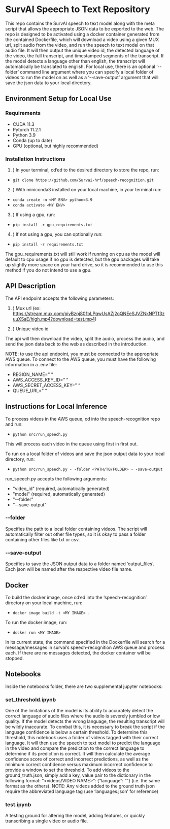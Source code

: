 
# SurvAI Speech to Text Repository

This repo contains the SurvAI speech to text model along with the meta script that allows the appropriate JSON data to be exported to the web. The repo is designed to be activated using a docker container generated from the contained Dockerfile, which will download a video using a given MUX url, split audio from the video, and run the speech to text model on that audio file. It will then output the unique video id, the detected language of the video, the full transcript, and timestamped segments of the transcript. If the model detects a language other than english, the transcript will automatically be translated to english. For local use, there is an optional ‘--folder’ command line argument where you can specify a local folder of videos to run the model on as well as a ‘--save-output’ argument that will save the json data to your local directory. 


## Environment Setup for Local Use

### Requirements
- CUDA 11.3
- Pytorch 11.2.1
- Python 3.9
- Conda (up to date)
- GPU (optional, but highly recommended)

### Installation Instructions

1. ) In your terminal, cd’ed to the desired directory to store the repo, run:
- ```git clone https://github.com/Survai-hrf/speech-recognition.git```

2. ) With miniconda3 installed on your local machine, in your terminal run:
- ```conda create -n <MY ENV> python=3.9```
- ```conda activate <MY ENV>```

3. ) If using a gpu, run:
- ```pip install -r gpu_requirements.txt``` 

4. ) If not using a gpu, you can optionally run:
- ```pip install -r requirements.txt``` 

The gpu_requirements.txt will still work if running on cpu as the model will default to cpu usage if no gpu is detected, but the gpu packages will take up slightly more space on your hard drive, so it is recommended to use this method if you do not intend to use a gpu.


## API Description

The API endpoint accepts the following parameters:
1. ) Mux url (ex: https://stream.mux.com/piyBzpj801bLPqwUsAZj2oQNEeSJVZNkNPTf3zuuXSaE/high.mp4?download=test.mp4)

2. ) Unique video id

The api will then download the video, split the audio, process the audio, and send the json data back to the web as described in the introduction.

NOTE: to use the api endpoint, you must be connected to the appropriate AWS queue. To connect to the AWS queue, you must have the following information in a .env file:
- REGION_NAME=” ”
- AWS_ACCESS_KEY_ID=” ”
- AWS_SECRET_ACCESS_KEY=” “
- QUEUE_URL=” “

## Instructions for Local Inference

To process videos in the AWS queue, cd into the speech-recognition repo and run:
- ```python src/run_speech.py```

This will process each video in the queue using first in first out.

To run on a local folder of videos and save the json output data to your local directory, run:
- ```python src/run_speech.py - -folder <PATH/TO/FOLDER> - -save-output```

run_speech.py accepts the following arguments:

- "video_id" (required, automatically generated)
- "model" (required, automatically generated)
- "--folder" 
- "--save-output"

### --folder
Specifies the path to a local folder containing videos. The script will automatically filter out other file types, so it is okay to pass a folder containing other files like txt or csv.

### --save-output
Specifies to save the JSON output data to a folder named ‘output_files’. Each json will be named after the respective video file name.


## Docker

To build the docker image, once cd’ed into the ‘speech-recognition’ directory on your local machine, run:
- ```docker image build -t <MY IMAGE> .```

To run the docker image, run:
- ```docker run <MY IMAGE>``` 

In its current state, the command specified in the Dockerfile will search for a message/messages in survai’s speech-recognition AWS queue and process each. If there are no messages detected, the docker container will be stopped. 


## Notebooks
Inside the notebooks folder, there are two supplemental jupyter notebooks:

### set_threshold.ipynb
One of the limitations of the model is its ability to accurately detect the correct language of audio files where the audio is severely jumbled or low quality. If the model detects the wrong language, the resulting transcript will be wildly inaccurate. To combat this, it is necessary to break the script if the language confidence is below a certain threshold. To determine this threshold, this notebook uses a folder of videos tagged with their correct language. It will then use the speech to text model to predict the language in the video and compare the prediction to the correct language to determine if its prediction is correct. It will then calculate the average confidence score of correct and incorrect predictions, as well as the minimum correct confidence versus maximum incorrect confidence to provide a window to set the threshold. To add videos to the ground_truth.json, simply add a key, value pair to the dictionary in the following format: “<videos/VIDEO NAME>”: {“language”: “<LANGUAGE ABREV>”} (i.e. the same format as the others). NOTE: Any videos added to the ground truth json require the abbreviated language tag (use ‘languages.json’ for reference)

### test.ipynb
A testing ground for altering the model, adding features, or quickly transcribing a single video or audio file.